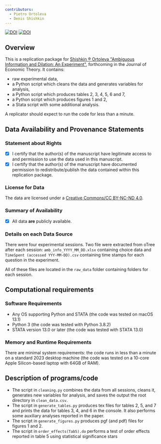 ```yaml
---
contributors:
  - Pietro Ortoleva
  - Denis Shishkin
---
```


[![DOI](https://zenodo.org/badge/596248264.svg)](https://zenodo.org/badge/latestdoi/596248264) [![DOI](https://doi.org/10.1016/j.jet.2023.105610)](https://doi.org/10.1016/j.jet.2023.105610)

## Overview

This is a replication package for [Shishkin ® Ortoleva "Ambiguous Information and Dilation: An Experiment"](https://doi.org/10.1016/j.jet.2023.105610), forthcoming in the Journal of Economic Theory.
It contains:

- raw experimental data,
- a Python script which cleans the data and generates variables for analysis,
- a Python script which produces tables 2, 3, 4, 5, 6 and 7,
- a Python script which produces figures 1 and 2,
- a Stata script with some additional analysis.

A replicator should expect to run the code for less than a minute.

## Data Availability and Provenance Statements

### Statement about Rights

- [x] I certify that the author(s) of the manuscript have legitimate access to and permission to use the data used in this manuscript.
- [x] I certify that the author(s) of the manuscript have documented permission to redistribute/publish the data contained within this replication package.

###  License for Data

The data are licensed under a [Creative Commons/CC BY-NC-ND 4.0](https://creativecommons.org/licenses/by-nc-nd/4.0/).

### Summary of Availability

- [x] All data **are** publicly available.

### Details on each Data Source

There were four experimental sessions. Two file were extracted from oTree after each session: `amb_info_YYYY_MM_DD.xlsx` containing choice data and `TimeSpent (accessed YYY-MM-DD).csv` containing time stamps for each question in the experiment.

All of these files are located in the `raw_data` folder containing folders for each session.

## Computational requirements

### Software Requirements

- Any OS supporting Python and STATA (the code was tested on macOS 13.1)
- Python 3 (the code was tested with Python 3.8.2)
- STATA version 13.0 or later (the code was tested with STATA 13.0)

### Memory and Runtime Requirements

There are minimal system requirements: the code runs in less than a minute on a standard 2023 desktop machine (the code was tested on a 10-core Apple Silicon-based laptop with 64GB of RAM).

## Description of programs/code

- The script in `cleaning.py` combines the data from all sessions, cleans it, generates new variables for analysis, and saves the output the root directory in `clean_data.csv`.
- The script in `generate_tables.py` produces tex files for tables 2, 5, and 7 and prints the data for tables 3, 4, and 6 in the console. It also performs some auxiliary analyses reported in the paper.
- The script in `generate_figures.py` produces pgf (and pdf) files for figures 1 and 2.
- The script in `order_effects(Tab5).do` performs a test of order effects reported in table 5 using statistical significance stars
